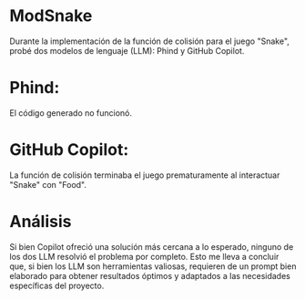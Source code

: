 # ModSnake

Durante la implementación de la función de colisión para el juego "Snake", probé dos modelos de lenguaje (LLM): Phind y GitHub Copilot.

# Phind: 
El código generado no funcionó.
# GitHub Copilot: 
La función de colisión terminaba el juego prematuramente al interactuar "Snake" con "Food".

# Análisis
Si bien Copilot ofreció una solución más cercana a lo esperado, ninguno de los dos LLM resolvió el problema por completo. Esto me lleva a concluir que, si bien los LLM son herramientas valiosas, requieren de un prompt bien elaborado para obtener resultados óptimos y adaptados a las necesidades específicas del proyecto.
